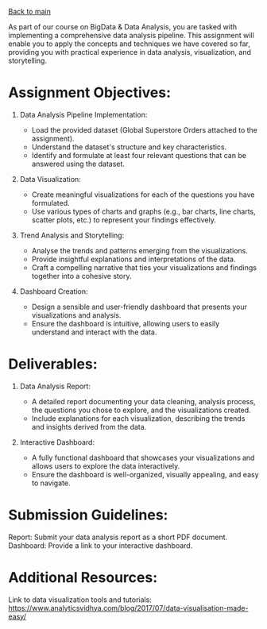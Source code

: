 [Back to main](../README.md)

As part of our course on BigData & Data Analysis,
you are tasked with implementing a comprehensive data analysis pipeline.
This assignment will enable you to apply the concepts and techniques we have covered so far,
providing you with practical experience in data analysis, visualization, and storytelling.

# Assignment Objectives:

1. Data Analysis Pipeline Implementation:
    - Load the provided dataset (Global Superstore Orders attached to the assignment).
    - Understand the dataset's structure and key characteristics.
    - Identify and formulate at least four relevant questions that can be answered using the dataset.

2. Data Visualization:
    - Create meaningful visualizations for each of the questions you have formulated.
    - Use various types of charts and graphs (e.g., bar charts, line charts, scatter plots, etc.) to represent your findings
      effectively.

3. Trend Analysis and Storytelling:
    - Analyse the trends and patterns emerging from the visualizations.
    - Provide insightful explanations and interpretations of the data.
    - Craft a compelling narrative that ties your visualizations and findings together into a cohesive story.

4. Dashboard Creation:
    - Design a sensible and user-friendly dashboard that presents your visualizations and analysis.
    - Ensure the dashboard is intuitive, allowing users to easily understand and interact with the data.

# Deliverables:

1. Data Analysis Report:
    - A detailed report documenting your data cleaning, analysis process, the questions you chose to explore, and the
      visualizations created.
    - Include explanations for each visualization, describing the trends and insights derived from the data.

2. Interactive Dashboard:
    - A fully functional dashboard that showcases your visualizations and allows users to explore the data interactively.
    - Ensure the dashboard is well-organized, visually appealing, and easy to navigate.

# Submission Guidelines:

Report: Submit your data analysis report as a short PDF document.
Dashboard: Provide a link to your interactive dashboard.

# Additional Resources:

Link to data visualization tools and tutorials: https://www.analyticsvidhya.com/blog/2017/07/data-visualisation-made-easy/